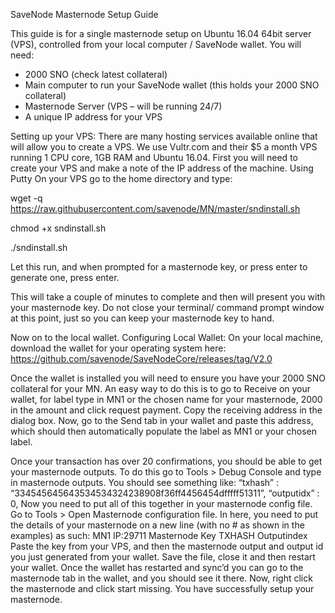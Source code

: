 SaveNode Masternode Setup Guide

This guide is for a single masternode setup on Ubuntu 16.04 64bit server (VPS), controlled from your local computer / SaveNode wallet.
You will need:

- 2000 SNO (check latest collateral)
- Main computer to run your SaveNode wallet (this holds your 2000 SNO collateral)
- Masternode Server (VPS – will be running 24/7)
- A unique IP address for your VPS

Setting up your VPS:
There are many hosting services available online that will allow you to create a VPS. We use Vultr.com and their $5 a month VPS running 1 CPU core, 1GB RAM and Ubuntu 16.04.
First you will need to create your VPS and make a note of the IP address of the machine.
Using Putty On your VPS go to the home directory and type:

wget -q https://raw.githubusercontent.com/savenode/MN/master/sndinstall.sh

chmod +x sndinstall.sh

./sndinstall.sh

Let this run, and when prompted for a masternode key, or press enter to generate one, press enter.

This will take a couple of minutes to complete and then will present you with your masternode key.
Do not close your terminal/ command prompt window at this point, just so you can keep your masternode key to hand.

Now on to the local wallet.
Configuring Local Wallet:
On your local machine, download the wallet for your operating system here:
https://github.com/savenode/SaveNodeCore/releases/tag/V2.0

Once the wallet is installed you will need to ensure you have your 2000 SNO collateral for your MN.
An easy way to do this is to go to Receive on your wallet, for label type in MN1 or the chosen name for your masternode, 2000 in the amount and click request payment.
Copy the receiving address in the dialog box.
Now, go to the Send tab in your wallet and paste this address, which should then automatically populate the label as MN1 or your chosen label.

Once your transaction has over 20 confirmations, you should be able to get your masternode outputs.
To do this go to Tools > Debug Console and type in masternode outputs.
You should see something like: “txhash” : “334545645643534534324238908f36ff4456454dfffff51311”,
“outputidx” : 0,
Now you need to put all of this together in your masternode config file.
Go to Tools > Open Masternode configuration file.
In here, you need to put the details of your masternode on a new line (with no # as shown in the examples) as such:
MN1 IP:29711 Masternode Key TXHASH Outputindex
Paste the key from your VPS, and then the masternode output and output id you just generated from your wallet.
Save the file, close it and then restart your wallet.
Once the wallet has restarted and sync’d you can go to the masternode tab in the wallet, and you should see it there. Now, right click the masternode and click start missing.
You have successfully setup your masternode.
